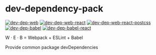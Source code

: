 # dev-dependency-pack

[![dev-dep-web](https://img.shields.io/badge/dev--dep-web-blue.svg)](https://www.npmjs.com/package/dev-dep-web) 
[![dev-dep-web-react](https://img.shields.io/badge/dev--dep-web--react-blue.svg)](https://www.npmjs.com/package/dev-dep-web-react) 
[![dev-dep-web-react-postcss](https://img.shields.io/badge/dev--dep-web--react--postcss-blue.svg)](https://www.npmjs.com/package/dev-dep-web-react-postcss) 
[![dev-dep-babel](https://img.shields.io/badge/dev--dep-babel-blue.svg)](https://www.npmjs.com/package/dev-dep-babel) 
[![dev-dep-babel-react](https://img.shields.io/badge/dev--dep-babel--react-blue.svg)](https://www.npmjs.com/package/dev-dep-babel-react) 

W · E · B = Webpack + ESLint + Babel

Provide common package devDependencies
